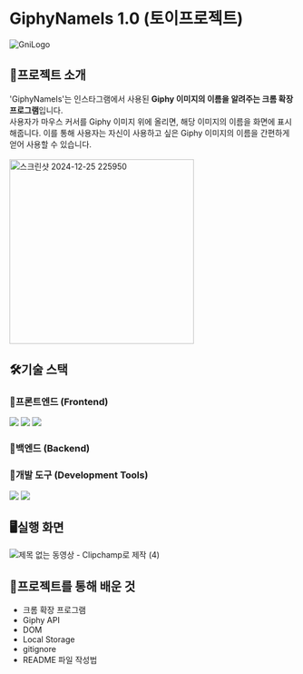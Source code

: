 # GiphyNameIs 1.0 (토이프로젝트)
![GniLogo](https://github.com/user-attachments/assets/67ba2799-b986-46c0-9bf0-752ad65b250c)

## 🧩프로젝트 소개
'GiphyNameIs'는 인스타그램에서 사용된 **Giphy 이미지의 이름을 알려주는 크롬 확장 프로그램**입니다. </br>
사용자가 마우스 커서를 Giphy 이미지 위에 올리면, 해당 이미지의 이름을 화면에 표시해줍니다. 이를 통해 사용자는 자신이 사용하고 싶은 Giphy 이미지의 이름을 간편하게 얻어 사용할 수 있습니다.
<br/></br>
<img width="325" alt="스크린샷 2024-12-25 225950" src="https://github.com/user-attachments/assets/c55a9e38-0e4d-4067-bd87-507c450a4cee" />

## 🛠️기술 스택
### 🚀프론트엔드 (Frontend)
<p>
  <img src="https://img.shields.io/badge/html5-E34F26?style=for-the-badge&logo=html5&logoColor=white">
  <img src="https://img.shields.io/badge/css-1572B6?style=for-the-badge&logo=css3&logoColor=white">
  <img src="https://img.shields.io/badge/javascript-F7DF1E?style=for-the-badge&logo=javascript&logoColor=black"> 
</p>



### 🚀백엔드 (Backend)

### 🚀개발 도구 (Development Tools)
<p>
  <img src="https://img.shields.io/badge/git-F05032?style=for-the-badge&logo=git&logoColor=white">
  <img src="https://img.shields.io/badge/github-181717?style=for-the-badge&logo=github&logoColor=white">
</p>




## 🖥️실행 화면
![제목 없는 동영상 - Clipchamp로 제작 (4)](https://github.com/user-attachments/assets/04e03d52-b87c-4341-9afd-407aa6ea5975)

## 📝프로젝트를 통해 배운 것
* 크롬 확장 프로그램
* Giphy API
* DOM
* Local Storage
* gitignore
* README 파일 작성법
